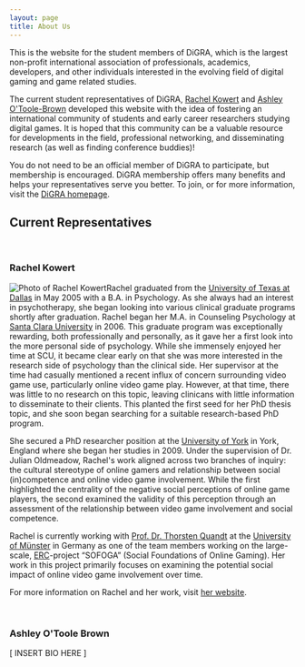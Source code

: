 ```yaml
---
layout: page
title: About Us
---
```


This is the website for the student members of DiGRA, which is the largest non-profit international association of professionals, academics, developers, and other individuals interested in the evolving field of digital gaming and game related studies.

The current student representatives of DiGRA, [Rachel Kowert](#rkowert) and [Ashley O'Toole-Brown](#abrown) developed this website with the idea of fostering an international community of students and early career researchers studying digital games. It is hoped that this community can be a valuable resource for developments in the field, professional  networking, and disseminating research (as well as finding conference buddies)!

You do not need to be an official member of DiGRA to participate, but membership is encouraged. DiGRA membership offers many benefits and helps your representatives  serve you better. To join, or for more information, visit the [DiGRA homepage](http://www.digra.org/join).

## Current Representatives

<a id="rkowert" class="anchor">&nbsp;</a>

### Rachel Kowert

<img class="align-left" src="/img/rkowert.jpg" alt="Photo of Rachel Kowert" />Rachel graduated from the [University of Texas at Dallas](http://www.utdallas.edu/) in May 2005 with a B.A. in Psychology. As she always had an interest in psychotherapy, she began looking into various clinical graduate programs shortly after graduation. Rachel began her M.A. in Counseling Psychology at [Santa Clara University](http://www.scu.edu/cp/) in 2006. This graduate program was exceptionally rewarding, both professionally and personally, as it gave her a first look into the more personal side of psychology. While she immensely enjoyed her time at SCU, it became clear early on that she was more interested in the research side of psychology than the clinical side. Her supervisor at the time had casually mentioned a recent influx of concern surrounding video game use, particularly online video game play. However, at that time, there was little to no research on this topic, leaving clinicans with little information to disseminate to their clients. This planted the first seed for her PhD thesis topic, and she soon began searching for a suitable research-based PhD program.

She secured a PhD researcher position at the [University of York](http://www.york.ac.uk/psychology/) in York, England where she began her studies in 2009. Under the supervision of Dr. Julian Oldmeadow, Rachel's work aligned across two branches of inquiry: the cultural stereotype of online gamers and relationship between social (in)competence and online video game involvement. While the first highlighted the centrality of the negative social perceptions of online game players, the second examined the validity of this perception through an assessment of the relationship between video game involvement and social competence.

Rachel is currently working with [Prof. Dr. Thorsten Quandt](http://www.uni-muenster.de/Kowi/en/personen/thorsten-quandt.html) at the [University of Münster](https://www.uni-muenster.de/en/) in Germany as one of the team members working on the large-scale, [ERC](http://erc.europa.eu/)-project “SOFOGA” (Social Foundations of Online Gaming). Her work in this project primarily focuses on examining the potential social impact of online video game involvement over time.

For more information on Rachel and her work, visit [her website](http://rkowert.com/).

<a id="abrown" class="anchor">&nbsp;</a>

### Ashley O'Toole Brown

[ INSERT BIO HERE ]


